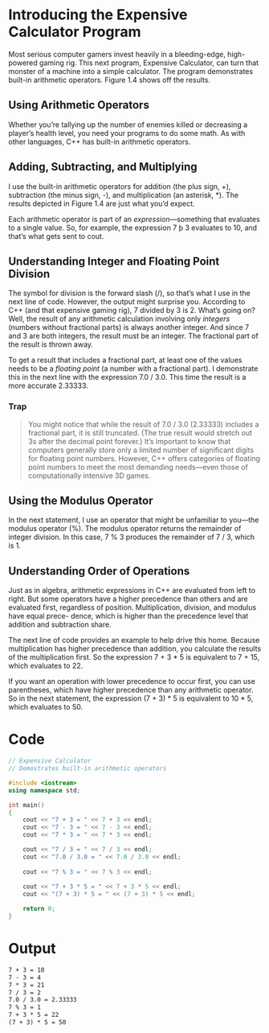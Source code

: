 # Introducing the Expensive Calculator Program

Most serious computer gamers invest heavily in a bleeding-edge, high-powered gaming rig. This next program, Expensive Calculator, can turn that monster of a machine into a simple calculator. The program demonstrates built-in arithmetic operators. Figure 1.4 shows off the results.

## Using Arithmetic Operators
Whether you’re tallying up the number of enemies killed or decreasing a player’s health level, you need your programs to do some math. As with other languages, C++ has built-in arithmetic operators.

## Adding, Subtracting, and Multiplying
I use the built-in arithmetic operators for addition (the plus sign, +), subtraction (the minus sign, -), and multiplication (an asterisk, *). The results depicted in Figure 1.4 are just what you’d expect.

Each arithmetic operator is part of an *expression*—something that evaluates to a single value. So, for example, the expression 7 þ 3 evaluates to 10, and that’s what gets sent to cout.

## Understanding Integer and Floating Point Division
The symbol for division is the forward slash (/), so that’s what I use in the next line of code. However, the output might surprise you. According to C++ (and that expensive gaming rig), 7 divided by 3 is 2. What’s going on? Well, the result of any arithmetic calculation involving only *integers* (numbers without fractional parts) is always another integer. And since 7 and 3 are both integers, the result must be an integer. The fractional part of the result is thrown away.

To get a result that includes a fractional part, at least one of the values needs to be a *floating point* (a number with a fractional part). I demonstrate this in the next line with the expression 7.0 / 3.0. This time the result is a more accurate 2.33333.

### Trap
>You might notice that while the result of 7.0 / 3.0 (2.33333) includes a fractional part, it is still truncated. (The true result would stretch out 3s after the decimal point forever.) It’s important to know that computers generally store only a limited number of significant digits for floating point numbers. However, C++ offers categories of floating point numbers to meet the most demanding needs—even those of computationally intensive 3D games.

## Using the Modulus Operator
In the next statement, I use an operator that might be unfamiliar to you—the modulus operator (%). The modulus operator returns the remainder of integer division. In this case, 7 % 3 produces the remainder of 7 / 3, which is 1.

## Understanding Order of Operations
Just as in algebra, arithmetic expressions in C++ are evaluated from left to right. But some operators have a higher precedence than others and are evaluated first, regardless of position. Multiplication, division, and modulus have equal prece- dence, which is higher than the precedence level that addition and subtraction share.

The next line of code provides an example to help drive this home. Because multiplication has higher precedence than addition, you calculate the results of the multiplication first. So the expression 7 + 3 * 5 is equivalent to 7 + 15, which evaluates to 22.

If you want an operation with lower precedence to occur first, you can use parentheses, which have higher precedence than any arithmetic operator. So in the next statement, the expression (7 + 3) * 5 is equivalent to 10 * 5, which evaluates to 50.

# Code
```cpp
// Expensive Calculator
// Demostrates built-in arithmetic operators

#include <iostream>
using namespace std;

int main()
{
	cout << "7 + 3 = " << 7 + 3 << endl;
	cout << "7 - 3 = " << 7 - 3 << endl;
	cout << "7 * 3 = " << 7 * 3 << endl;

	cout << "7 / 3 = " << 7 / 3 << endl;
	cout << "7.0 / 3.0 = " << 7.0 / 3.0 << endl;
	
	cout << "7 % 3 = " << 7 % 3 << endl;
	
	cout << "7 + 3 * 5 = " << 7 + 3 * 5 << endl;
	cout << "(7 + 3) * 5 = " << (7 + 3) * 5 << endl;

	return 0;
}

```

# Output
```txt
7 + 3 = 10
7 - 3 = 4
7 * 3 = 21
7 / 3 = 2
7.0 / 3.0 = 2.33333
7 % 3 = 1
7 + 3 * 5 = 22
(7 + 3) * 5 = 50
```